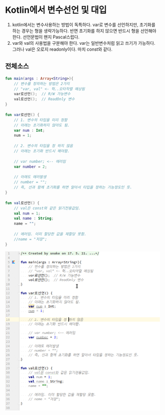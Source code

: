 # Kotlin에서 변수선언 및 대입
1. kotlin에서는 변수사용하는 방법이 독특하다.
var로 변수를 선언하지만, 초기화를 하는 경우는 형을 생략가능하다.
반면 초기화를 하지 않으면 반드시 형을 선언해야 한다. 선언문법이 왠지 Pascal스럽다.
2. var와 val의 사용법을 구분해야 한다. var는 일반변수처럼 읽고 쓰기가 가능하다. 그러나 val은 오로지 readonly이다.
 마치 const와 같다.

## 전체소스
~~~kotlin
fun main(args : Array<String>){
    // 변수를 정의하는 방법은 2가지
    // "var, val" <- 헉..오타작렬 예상됨
    var로선언();  // R/W 가능변수
    val로선언();  // ReadOnly 변수
}

fun var로선언() {
    // 1. 변수의 타입을 미리 정함
    // 아래는 초기화하지 않아도 됨.
    var num : Int;
    num = 1;

    // 2. 변수의 타입을 정 하지 않음
    // 아래는 초기화 반드시 해야함.

    // var number; <-- 에러임
    var number = 2;

    // 아래도 에러발생
    // number = "";
    // 즉, 선과 함께 초기화를 하면 알아서 타입을 정하는 기능정도인 듯.
}

fun val로선언() {
    // val은 const와 같은 읽기전용값임.
    val num = 1;
    val name : String;
    name = "";

    // 에러임. 이미 할당한 값을 재할당 못함.
    //name = "저장";
}
~~~
![이미지](variable.gif)